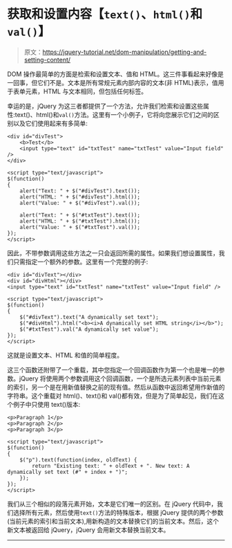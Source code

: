 # 获取和设置内容【`text()`、`html()`和`val()`】

> 原文：<https://jquery-tutorial.net/dom-manipulation/getting-and-setting-content/>

DOM 操作最简单的方面是检索和设置文本、值和 HTML。这三件事看起来好像是一回事，但它们不是。文本是所有常规元素内部内容的文本(非 HTML)表示，值用于表单元素，HTML 与文本相同，但包括任何标签。

幸运的是，jQuery 为这三者都提供了一个方法，允许我们检索和设置这些属性:text()、html()和`val()`方法。这里有一个小例子，它将向您展示它们之间的区别以及它们使用起来有多简单:

```
<div id="divTest">
	<b>Test</b>
	<input type="text" id="txtTest" name="txtTest" value="Input field" />
</div>

<script type="text/javascript">
$(function()
{
	alert("Text: " + $("#divTest").text());
	alert("HTML: " + $("#divTest").html());
	alert("Value: " + $("#divTest").val());

	alert("Text: " + $("#txtTest").text());
	alert("HTML: " + $("#txtTest").html());
	alert("Value: " + $("#txtTest").val());
});
</script>
```

因此，不带参数调用这些方法之一只会返回所需的属性。如果我们想设置属性，我们只需指定一个额外的参数。这里有一个完整的例子:

```
<div id="divText"></div>
<div id="divHtml"></div>
<input type="text" id="txtTest" name="txtTest" value="Input field" />

<script type="text/javascript">
$(function()
{
	$("#divText").text("A dynamically set text");
	$("#divHtml").html("<b><i>A dynamically set HTML string</i></b>");
	$("#txtTest").val("A dynamically set value");
});
</script>
```

这就是设置文本、HTML 和值的简单程度。

<input type="hidden" name="IL_IN_ARTICLE">

这三个函数还附带了一个重载，其中您指定一个回调函数作为第一个也是唯一的参数。jQuery 将使用两个参数调用这个回调函数，一个是所选元素列表中当前元素的索引，另一个是在用新值替换之前的现有值。然后从函数中返回希望用作新值的字符串。这个重载对 html()、text()和 val()都有效，但是为了简单起见，我们在这个例子中只使用 text()版本:

```
<p>Paragraph 1</p>
<p>Paragraph 2</p>
<p>Paragraph 3</p>

<script type="text/javascript">
$(function()
{
	$("p").text(function(index, oldText) {
		return "Existing text: " + oldText + ". New text: A dynamically set text (#" + index + ")";
	});
});
</script>
```

我们从三个相似的段落元素开始，文本是它们唯一的区别。在 jQuery 代码中，我们选择所有元素，然后使用`text()`方法的特殊版本，根据 jQuery 提供的两个参数(当前元素的索引和当前文本),用新构造的文本替换它们的当前文本。然后，这个新文本被返回给 jQuery，jQuery 会用新文本替换当前文本。

* * *